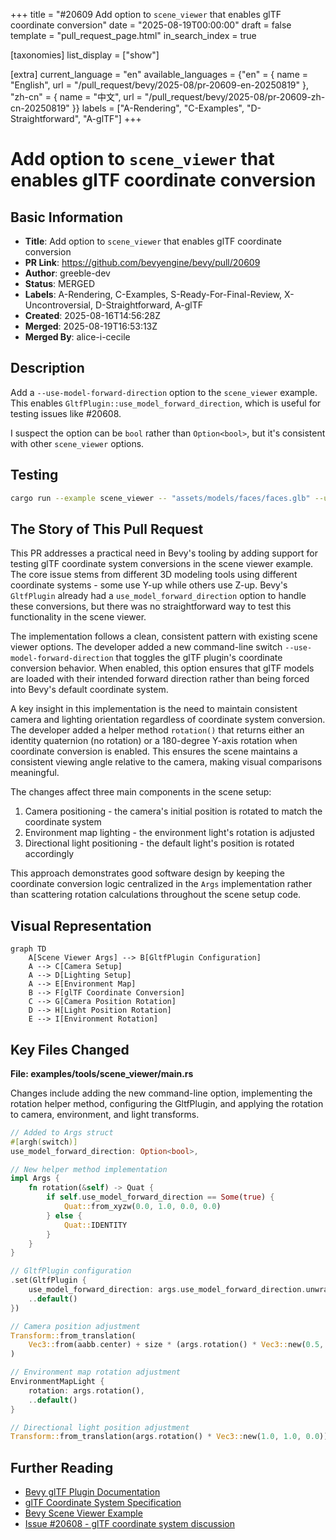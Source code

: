 +++
title = "#20609 Add option to `scene_viewer` that enables glTF coordinate conversion"
date = "2025-08-19T00:00:00"
draft = false
template = "pull_request_page.html"
in_search_index = true

[taxonomies]
list_display = ["show"]

[extra]
current_language = "en"
available_languages = {"en" = { name = "English", url = "/pull_request/bevy/2025-08/pr-20609-en-20250819" }, "zh-cn" = { name = "中文", url = "/pull_request/bevy/2025-08/pr-20609-zh-cn-20250819" }}
labels = ["A-Rendering", "C-Examples", "D-Straightforward", "A-glTF"]
+++

# Add option to `scene_viewer` that enables glTF coordinate conversion

## Basic Information
- **Title**: Add option to `scene_viewer` that enables glTF coordinate conversion
- **PR Link**: https://github.com/bevyengine/bevy/pull/20609
- **Author**: greeble-dev
- **Status**: MERGED
- **Labels**: A-Rendering, C-Examples, S-Ready-For-Final-Review, X-Uncontroversial, D-Straightforward, A-glTF
- **Created**: 2025-08-16T14:56:28Z
- **Merged**: 2025-08-19T16:53:13Z
- **Merged By**: alice-i-cecile

## Description
Add a `--use-model-forward-direction` option to the `scene_viewer` example. This enables `GltfPlugin::use_model_forward_direction`, which is useful for testing issues like #20608.

I suspect the option can be `bool` rather than `Option<bool>`, but it's consistent with other `scene_viewer` options.

## Testing

```sh
cargo run --example scene_viewer -- "assets/models/faces/faces.glb" --use-model-forward-direction
```

## The Story of This Pull Request

This PR addresses a practical need in Bevy's tooling by adding support for testing glTF coordinate system conversions in the scene viewer example. The core issue stems from different 3D modeling tools using different coordinate systems - some use Y-up while others use Z-up. Bevy's `GltfPlugin` already had a `use_model_forward_direction` option to handle these conversions, but there was no straightforward way to test this functionality in the scene viewer.

The implementation follows a clean, consistent pattern with existing scene viewer options. The developer added a new command-line switch `--use-model-forward-direction` that toggles the glTF plugin's coordinate conversion behavior. When enabled, this option ensures that glTF models are loaded with their intended forward direction rather than being forced into Bevy's default coordinate system.

A key insight in this implementation is the need to maintain consistent camera and lighting orientation regardless of coordinate system conversion. The developer added a helper method `rotation()` that returns either an identity quaternion (no rotation) or a 180-degree Y-axis rotation when coordinate conversion is enabled. This ensures the scene maintains a consistent viewing angle relative to the camera, making visual comparisons meaningful.

The changes affect three main components in the scene setup:
1. Camera positioning - the camera's initial position is rotated to match the coordinate system
2. Environment map lighting - the environment light's rotation is adjusted
3. Directional light positioning - the default light's position is rotated accordingly

This approach demonstrates good software design by keeping the coordinate conversion logic centralized in the `Args` implementation rather than scattering rotation calculations throughout the scene setup code.

## Visual Representation

```mermaid
graph TD
    A[Scene Viewer Args] --> B[GltfPlugin Configuration]
    A --> C[Camera Setup]
    A --> D[Lighting Setup]
    A --> E[Environment Map]
    B --> F[glTF Coordinate Conversion]
    C --> G[Camera Position Rotation]
    D --> H[Light Position Rotation]
    E --> I[Environment Rotation]
```

## Key Files Changed

**File: examples/tools/scene_viewer/main.rs**

Changes include adding the new command-line option, implementing the rotation helper method, configuring the GltfPlugin, and applying the rotation to camera, environment, and light transforms.

```rust
// Added to Args struct
#[argh(switch)]
use_model_forward_direction: Option<bool>,

// New helper method implementation
impl Args {
    fn rotation(&self) -> Quat {
        if self.use_model_forward_direction == Some(true) {
            Quat::from_xyzw(0.0, 1.0, 0.0, 0.0)
        } else {
            Quat::IDENTITY
        }
    }
}

// GltfPlugin configuration
.set(GltfPlugin {
    use_model_forward_direction: args.use_model_forward_direction.unwrap_or(false),
    ..default()
})

// Camera position adjustment
Transform::from_translation(
    Vec3::from(aabb.center) + size * (args.rotation() * Vec3::new(0.5, 0.25, 0.5)),
)

// Environment map rotation adjustment
EnvironmentMapLight {
    rotation: args.rotation(),
    ..default()
}

// Directional light position adjustment
Transform::from_translation(args.rotation() * Vec3::new(1.0, 1.0, 0.0))
```

## Further Reading

- [Bevy glTF Plugin Documentation](https://docs.rs/bevy/latest/bevy/gltf/struct.GltfPlugin.html)
- [glTF Coordinate System Specification](https://github.com/KhronosGroup/glTF/blob/master/specification/2.0/README.md#coordinate-system-and-units)
- [Bevy Scene Viewer Example](https://github.com/bevyengine/bevy/blob/main/examples/tools/scene_viewer)
- [Issue #20608 - glTF coordinate system discussion](https://github.com/bevyengine/bevy/issues/20608)